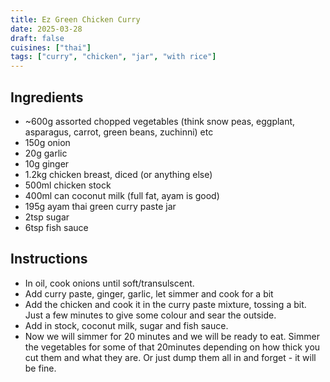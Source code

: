 ```yaml
---
title: Ez Green Chicken Curry
date: 2025-03-28
draft: false
cuisines: ["thai"]
tags: ["curry", "chicken", "jar", "with rice"]
---
```


## Ingredients
- ~600g assorted chopped vegetables (think snow peas, eggplant, asparagus, carrot, green beans, zuchinni) etc
- 150g onion
- 20g garlic
- 10g ginger
- 1.2kg chicken breast, diced (or anything else)
- 500ml chicken stock
- 400ml can coconut milk (full fat, ayam is good)
- 195g ayam thai green curry paste jar
- 2tsp sugar
- 6tsp fish sauce

## Instructions
- In oil, cook onions until soft/transulscent.
- Add curry paste, ginger, garlic, let simmer and cook for a bit
- Add the chicken and cook it in the curry paste mixture, tossing a bit. Just a few minutes to give some colour and sear the outside.
- Add in stock, coconut milk, sugar and fish sauce.
- Now we will simmer for 20 minutes and we will be ready to eat. Simmer the vegetables for some of that 20minutes depending on how thick you cut them and what they are. Or just dump them all in and forget - it will be fine.

